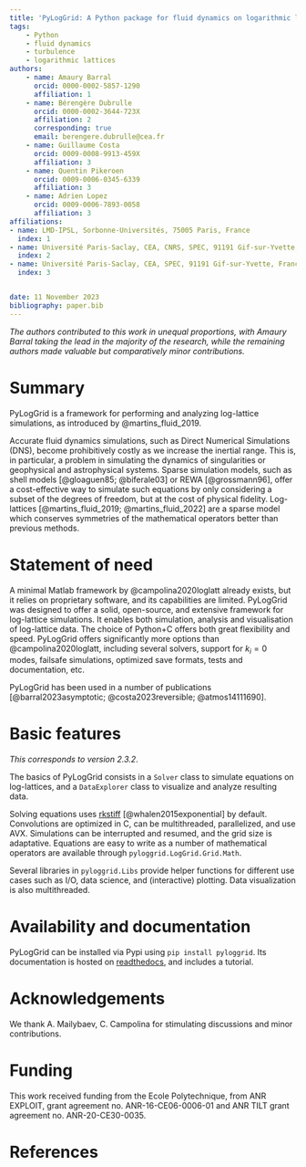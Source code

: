 ```yaml
---
title: 'PyLogGrid: A Python package for fluid dynamics on logarithmic lattices'
tags:
    - Python
    - fluid dynamics
    - turbulence
    - logarithmic lattices
authors:
    - name: Amaury Barral
      orcid: 0000-0002-5857-1290
      affiliation: 1
    - name: Bérengère Dubrulle
      orcid: 0000-0002-3644-723X
      affiliation: 2
      corresponding: true
      email: berengere.dubrulle@cea.fr
    - name: Guillaume Costa
      orcid: 0009-0008-9913-459X
      affiliation: 3
    - name: Quentin Pikeroen
      orcid: 0009-0006-0345-6339
      affiliation: 3
    - name: Adrien Lopez
      orcid: 0009-0006-7893-0058
      affiliation: 3
affiliations:
- name: LMD-IPSL, Sorbonne-Universités, 75005 Paris, France
  index: 1
- name: Université Paris-Saclay, CEA, CNRS, SPEC, 91191 Gif-sur-Yvette, France
  index: 2
- name: Université Paris-Saclay, CEA, SPEC, 91191 Gif-sur-Yvette, France
  index: 3


date: 11 November 2023
bibliography: paper.bib
---
```


_The authors contributed to this work in unequal proportions, with Amaury Barral taking the lead in the majority of the research, while the remaining authors made valuable but comparatively minor contributions._

# Summary

PyLogGrid is a framework for performing and analyzing log-lattice simulations, as introduced by @martins_fluid_2019.

Accurate fluid dynamics simulations, such as Direct Numerical Simulations (DNS), become prohibitively costly as we increase the inertial range. This is, in particular, a problem in simulating the dynamics of singularities or geophysical and astrophysical systems. Sparse simulation models, such as shell models [@gloaguen85; @biferale03] or REWA [@grossmann96], offer a cost-effective way to simulate such equations by only considering a subset of the degrees of freedom, but at the cost of physical fidelity. Log-lattices [@martins_fluid_2019; @martins_fluid_2022] are a sparse model which conserves symmetries of the mathematical operators better than previous methods.

# Statement of need

A minimal Matlab framework by @campolina2020loglatt already exists, but it relies on proprietary software, and its capabilities are limited. PyLogGrid was designed to offer a solid, open-source, and extensive framework for log-lattice simulations. It enables both simulation, analysis and visualisation of log-lattice data. The choice of Python+C offers both great flexibility and speed. PyLogGrid offers significantly more options than @campolina2020loglatt, including several solvers, support for $k_i=0$ modes, failsafe simulations, optimized save formats, tests and documentation, etc.

PyLogGrid has been used in a number of publications [@barral2023asymptotic; @costa2023reversible; @atmos14111690].

# Basic features

*This corresponds to version 2.3.2*.

The basics of PyLogGrid consists in a `Solver` class to simulate equations on log-lattices, and a `DataExplorer` class to visualize and analyze resulting data.

Solving equations uses [rkstiff](https://github.com/whalenpt/rkstiff) [@whalen2015exponential] by default. Convolutions are optimized in C, can be multithreaded, parallelized, and use AVX.
Simulations can be interrupted and resumed, and the grid size is adaptative.
Equations are easy to write as a number of mathematical operators are available through `pyloggrid.LogGrid.Grid.Math`.

Several libraries in `pyloggrid.Libs` provide helper functions for different use cases such as I/O, data science, and (interactive) plotting. Data visualization is also multithreaded.

# Availability and documentation

PyLogGrid can be installed via Pypi using `pip install pyloggrid`. Its documentation is hosted on [readthedocs](https://pyloggrid.readthedocs.io), and includes a tutorial.

# Acknowledgements

We thank A. Mailybaev, C. Campolina for stimulating discussions and minor contributions.

# Funding

This work received funding from the Ecole Polytechnique, from ANR EXPLOIT, grant agreement no. ANR-16-CE06-0006-01 and ANR TILT grant agreement no. ANR-20-CE30-0035.

# References
